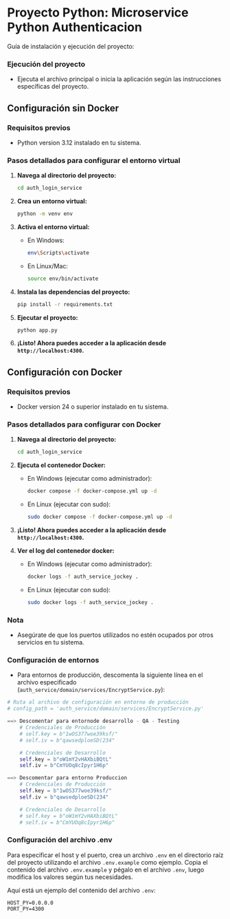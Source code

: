 # Proyecto Python: Microservice Python Authenticacion

Guía de instalación y ejecución del proyecto:

### Ejecución del proyecto
- Ejecuta el archivo principal o inicia la aplicación según las instrucciones específicas del proyecto.

## Configuración sin Docker

### Requisitos previos
- Python version 3.12 instalado en tu sistema.

### Pasos detallados para configurar el entorno virtual

1. **Navega al directorio del proyecto:** 
    ```bash
    cd auth_login_service
    ```

2. **Crea un entorno virtual:** 
    ```bash
    python -m venv env
    ```

3. **Activa el entorno virtual:**
    - En Windows: 
        ```bash
        env\Scripts\activate
        ```
    - En Linux/Mac: 
        ```bash
        source env/bin/activate
        ```

4. **Instala las dependencias del proyecto:** 
    ```bash
    pip install -r requirements.txt
    ```

5. **Ejecutar el proyecto:** 
    ```bash
    python app.py
    ```

6. **¡Listo! Ahora puedes acceder a la aplicación desde `http://localhost:4300`.**

## Configuración con Docker

### Requisitos previos
- Docker version 24 o superior instalado en tu sistema.

### Pasos detallados para configurar con Docker

1. **Navega al directorio del proyecto:** 
    ```bash
    cd auth_login_service
    ```

2. **Ejecuta el contenedor Docker:** 
    - En Windows (ejecutar como administrador): 
        ```bash
        docker compose -f docker-compose.yml up -d
        ```
    - En Linux (ejecutar con sudo): 
        ```bash
        sudo docker compose -f docker-compose.yml up -d
        ```

3. **¡Listo! Ahora puedes acceder a la aplicación desde `http://localhost:4300`.**

4. **Ver el log del contenedor docker:** 
    - En Windows (ejecutar como administrador): 
        ```bash
        docker logs -f auth_service_jockey .
        ```
    - En Linux (ejecutar con sudo): 
        ```bash
        sudo docker logs -f auth_service_jockey .
        ```

### Nota
- Asegúrate de que los puertos utilizados no estén ocupados por otros servicios en tu sistema.

### Configuración de entornos

- Para entornos de producción, descomenta la siguiente línea en el archivo especificado (`auth_service/domain/services/EncryptService.py`):

```python
# Ruta al archivo de configuración en entorno de producción
# config_path = 'auth_service/domain/services/EncryptService.py'

==> Descomentar para entornode desarrollo - QA - Testing
    # Credenciales de Producción
    # self.key = b"1wOS377woe39ksf/"
    # self.iv = b"qawsedploeSD(234"

    # Credenciales de Desarrollo
    self.key = b"oW1mY2vHAXbiBQtL"
    self.iv = b"CmYUOq8cIpyr1H6p"

==> Descomentar para entorno Produccion
    # Credenciales de Producción
    self.key = b"1wOS377woe39ksf/"
    self.iv = b"qawsedploeSD(234"

    # Credenciales de Desarrollo
    # self.key = b"oW1mY2vHAXbiBQtL"
    # self.iv = b"CmYUOq8cIpyr1H6p"
```

### Configuración del archivo .env

Para especificar el host y el puerto, crea un archivo `.env` en el directorio raíz del proyecto utilizando el archivo `.env.example` como ejemplo. Copia el contenido del archivo `.env.example` y pégalo en el archivo `.env`, luego modifica los valores según tus necesidades.

Aquí está un ejemplo del contenido del archivo `.env`:

```dotenv
HOST_PY=0.0.0.0
PORT_PY=4300
```

